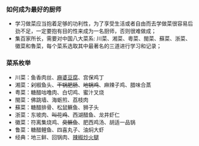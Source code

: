 ### 如何成为最好的厨师
- 学习做菜应当抱着足够的功利性，为了享受生活或者自由而去学做菜很容易后劲不足，一定要抱有目的性来成为一名厨师，否则很难做成；
- 集百家所长，需要对中国八大菜系: 川菜、湘菜、粵菜、閩菜、蘇菜、浙菜、徽菜和魯菜，每个菜系选取其中最著名的三道进行学习和记录；

### 菜系枚举
- 川菜：鱼香肉丝、[麻婆豆腐](https://github.com/codezhangp/best_cook/blob/main/川菜/麻婆豆腐.md)、宫保鸡丁
- 湘菜：剁椒鱼头、~~干锅肥肠~~、~~地锅鸡~~、麻辣子鸡、腊味合蒸
- 粤菜：糖醋咕噜肉、白切鸡、蜜汁叉烧
- 閩菜：佛跳墙、海蛎煎、荔枝肉
- 蘇菜：糖醋排骨、松鼠鳜鱼、狮子头
- 浙菜：东坡肉、~~叫花鸡~~、西湖醋鱼、龙井虾仁
- 徽菜：符离集烧鸡、~~臭鳜鱼~~、肥西鸡汤、胡适一品锅
- 鲁菜：糖醋鲤鱼、四喜丸子、油焖大虾
- 经典：地三鲜、回锅肉、[辣椒炒火腿](https://github.com/codezhangp/best_cook/blob/main/经典/辣椒炒火腿.md)